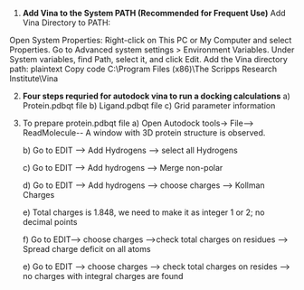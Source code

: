 1. **Add Vina to the System PATH (Recommended for Frequent Use)**
Add Vina Directory to PATH:

Open System Properties:
Right-click on This PC or My Computer and select Properties.
Go to Advanced system settings > Environment Variables.
Under System variables, find Path, select it, and click Edit.
Add the Vina directory path:
plaintext
Copy code
C:\Program Files (x86)\The Scripps Research Institute\Vina

2. **Four steps requried for autodock vina to run a docking calculations**
   a) Protein.pdbqt file
   b) Ligand.pdbqt file
   c) Grid parameter information

3. To prepare protein.pdbqt file
   a) Open Autodock tools-> File--> ReadMolecule-- A window with 3D protein structure is observed.
   
   b) Go to EDIT --> Add Hydrogens --> select all Hydrogens
   
   c) Go to EDIT --> Add hydrogens --> Merge non-polar
   
   d) Go to EDIT --> Add hydrogens --> choose charges --> Kollman Charges
   
   e) Total charges is 1.848, we need to make it as integer 1 or 2; no decimal points
   
   f) Go to EDIT--> choose charges -->check total charges on residues --> Spread charge deficit on all atoms
   
   e) Go to EDIT --> choose charges --> check total charges on resides --> no charges with integral charges are found
   

